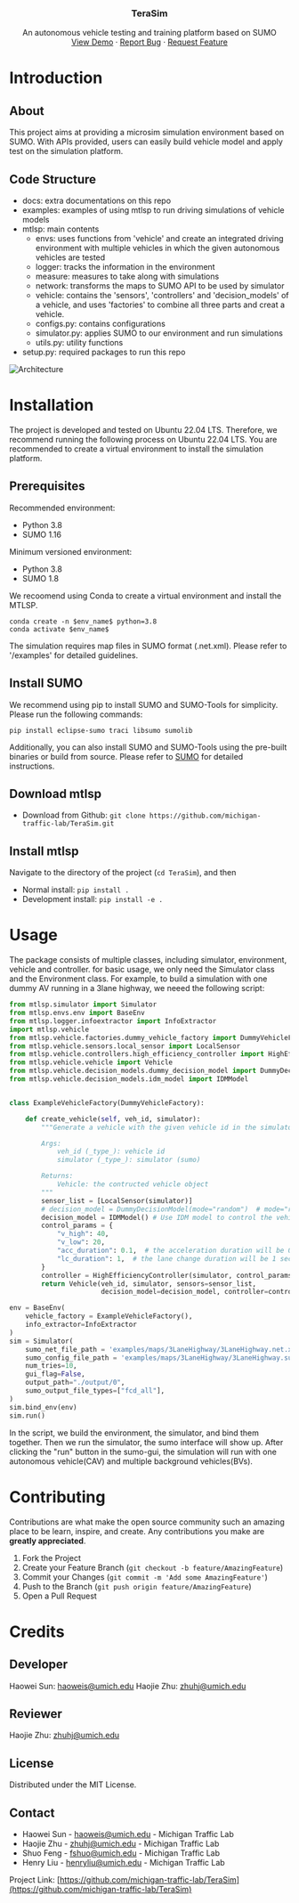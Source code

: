 <!-- PROJECT LOGO -->
<p align="center">
  <h3 align="center">TeraSim</h3>
  <p align="center">
    An autonomous vehicle testing and training platform based on SUMO
    <br />
    <a href="https://github.com/michigan-traffic-lab/TeraSim">View Demo</a>
    ·
    <a href="https://github.com/michigan-traffic-lab/TeraSim/issues">Report Bug</a>
    ·
    <a href="https://github.com/michigan-traffic-lab/TeraSim/issues">Request Feature</a>
  </p>
</p>


<!-- ABOUT THE PROJECT -->
# Introduction

## About
This project aims at providing a microsim simulation environment based on SUMO. With APIs provided, users can easily build vehicle model and apply test on the simulation platform.

## Code Structure

- docs: extra documentations on this repo
- examples: examples of using mtlsp to run driving simulations of vehicle models
- mtlsp: main contents
  - envs: uses functions from 'vehicle' and create an integrated driving environment with multiple vehicles in which the given autonomous vehicles are tested
  - logger: tracks the information in the environment
  - measure: measures to take along with simulations
  - network: transforms the maps to SUMO API to be used by simulator
  - vehicle: contains the 'sensors', 'controllers' and 'decision_models' of a vehicle, and uses 'factories' to combine all three parts and creat a vehicle.
  - configs.py: contains configurations
  - simulator.py: applies SUMO to our environment and run simulations
  - utils.py: utility functions
- setup.py: required packages to run this repo

![Architecture](docs/figure/Simulation_Platform_Architecture.svg)
<!-- GETTING STARTED -->

# Installation
The project is developed and tested on Ubuntu 22.04 LTS. Therefore, we recommend running the following process on Ubuntu 22.04 LTS. You are recommended to create a virtual environment to install the simulation platform.

## Prerequisites

Recommended environment:
- Python 3.8
- SUMO 1.16

Minimum versioned environment:
- Python 3.8
- SUMO 1.8

We recoomend using Conda to create a virtual environment and install the MTLSP.
```
conda create -n $env_name$ python=3.8
conda activate $env_name$
```

The simulation requires map files in SUMO format (.net.xml). Please refer to '/examples' for detailed guidelines.

## Install SUMO

We recommend using pip to install SUMO and SUMO-Tools for simplicity. Please run the following commands:

```
pip install eclipse-sumo traci libsumo sumolib
```

Additionally, you can also install SUMO and SUMO-Tools using the pre-built binaries or build from source. Please refer to [SUMO](https://sumo.dlr.de/docs/Installing.html) for detailed instructions.

## Download mtlsp
- Download from Github: `git clone https://github.com/michigan-traffic-lab/TeraSim.git`

## Install mtlsp
Navigate to the directory of the project (`cd TeraSim`), and then

- Normal install: `pip install .`
- Development install: `pip install -e .`

<!-- USAGE EXAMPLES -->
# Usage

The package consists of multiple classes, including simulator, environment, vehicle and controller. for basic usage, we only need the Simulator class and the Environment class. For example, to build a simulation with one dummy AV running in a 3lane highway, we neeed the following script:

```python
from mtlsp.simulator import Simulator
from mtlsp.envs.env import BaseEnv
from mtlsp.logger.infoextractor import InfoExtractor
import mtlsp.vehicle
from mtlsp.vehicle.factories.dummy_vehicle_factory import DummyVehicleFactory
from mtlsp.vehicle.sensors.local_sensor import LocalSensor
from mtlsp.vehicle.controllers.high_efficiency_controller import HighEfficiencyController
from mtlsp.vehicle.vehicle import Vehicle
from mtlsp.vehicle.decision_models.dummy_decision_model import DummyDecisionModel
from mtlsp.vehicle.decision_models.idm_model import IDMModel


class ExampleVehicleFactory(DummyVehicleFactory):

    def create_vehicle(self, veh_id, simulator):
        """Generate a vehicle with the given vehicle id in the simulator, composed of a decision model, a controller, and a list of sensors, which should be defined or customized by the user.

        Args:
            veh_id (_type_): vehicle id
            simulator (_type_): simulator (sumo)

        Returns:
            Vehicle: the contructed vehicle object
        """
        sensor_list = [LocalSensor(simulator)]
        # decision_model = DummyDecisionModel(mode="random")  # mode="random" "constant"
        decision_model = IDMModel() # Use IDM model to control the vehicles
        control_params = {
            "v_high": 40,
            "v_low": 20,
            "acc_duration": 0.1,  # the acceleration duration will be 0.1 second
            "lc_duration": 1,  # the lane change duration will be 1 second
        }
        controller = HighEfficiencyController(simulator, control_params)
        return Vehicle(veh_id, simulator, sensors=sensor_list,
                       decision_model=decision_model, controller=controller)

env = BaseEnv(
    vehicle_factory = ExampleVehicleFactory(),
    info_extractor=InfoExtractor
)
sim = Simulator(
    sumo_net_file_path = 'examples/maps/3LaneHighway/3LaneHighway.net.xml',
    sumo_config_file_path = 'examples/maps/3LaneHighway/3LaneHighway.sumocfg',
    num_tries=10,
    gui_flag=False,
    output_path="./output/0",
    sumo_output_file_types=["fcd_all"],
)
sim.bind_env(env)
sim.run()

```

In the script, we build the environment, the simulator, and bind them together. Then we run the simulator, the sumo interface will show up. After clicking the "run" button in the sumo-gui, the simulation will run with one autonomous vehicle(CAV) and multiple background vehicles(BVs).

<!-- CONTRIBUTING -->
# Contributing

Contributions are what make the open source community such an amazing place to be learn, inspire, and create. Any contributions you make are **greatly appreciated**.

1. Fork the Project
2. Create your Feature Branch (`git checkout -b feature/AmazingFeature`)
3. Commit your Changes (`git commit -m 'Add some AmazingFeature'`)
4. Push to the Branch (`git push origin feature/AmazingFeature`)
5. Open a Pull Request

# Credits

## Developer

Haowei Sun: haoweis@umich.edu
Haojie Zhu: zhuhj@umich.edu

## Reviewer

Haojie Zhu: zhuhj@umich.edu

## License

Distributed under the MIT License.

## Contact

- Haowei Sun - haoweis@umich.edu - Michigan Traffic Lab
- Haojie Zhu - zhuhj@umich.edu - Michigan Traffic Lab
- Shuo Feng - fshuo@umich.edu - Michigan Traffic Lab
- Henry Liu - henryliu@umich.edu - Michigan Traffic Lab

Project Link: [https://github.com/michigan-traffic-lab/TeraSim](https://github.com/michigan-traffic-lab/TeraSim)

